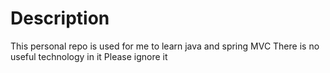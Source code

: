# Description
This personal repo is used for me to learn java and spring MVC
There is no useful technology in it
Please ignore it
